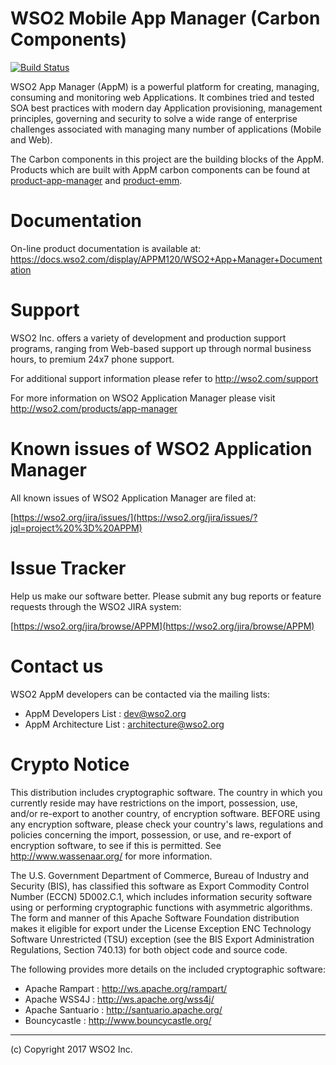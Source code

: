 WSO2 Mobile App Manager (Carbon Components)
============================================
[![Build Status](https://wso2.org/jenkins/job/carbon-appmgt/badge/icon)](https://wso2.org/jenkins/job/carbon-appmgt)

WSO2 App Manager (AppM) is a powerful platform for creating, managing, consuming and monitoring web Applications. It combines tried and tested SOA best practices
with modern day Application provisioning, management principles, governing and security
to solve a wide range of enterprise challenges associated with managing many number of
applications (Mobile and Web).

The Carbon components in this project are the building blocks of the AppM. Products which are built with AppM carbon components can be found at [product-app-manager](https://github.com/wso2/product-app-manager) and [product-emm](https://github.com/wso2/product-emm).


Documentation
==============

On-line product documentation is available at:
        <https://docs.wso2.com/display/APPM120/WSO2+App+Manager+Documentation>

Support
==================================

WSO2 Inc. offers a variety of development and production support
programs, ranging from Web-based support up through normal business
hours, to premium 24x7 phone support.

For additional support information please refer to <http://wso2.com/support>

For more information on WSO2 Application Manager please visit     <http://wso2.com/products/app-manager>

Known issues of WSO2 Application Manager
========================================

All known issues of WSO2 Application Manager are filed at:

[https://wso2.org/jira/issues/](https://wso2.org/jira/issues/?jql=project%20%3D%20APPM)

Issue Tracker
==================================

Help us make our software better. Please submit any bug reports or feature
requests through the WSO2 JIRA system:

[https://wso2.org/jira/browse/APPM](https://wso2.org/jira/browse/APPM)

Contact us
========
WSO2 AppM developers can be contacted via the mailing lists:

* AppM Developers List : dev@wso2.org
* AppM Architecture List : architecture@wso2.org

Crypto Notice
==================================

   This distribution includes cryptographic software.  The country in
   which you currently reside may have restrictions on the import,
   possession, use, and/or re-export to another country, of
   encryption software.  BEFORE using any encryption software, please
   check your country's laws, regulations and policies concerning the
   import, possession, or use, and re-export of encryption software, to
   see if this is permitted.  See <http://www.wassenaar.org/> for more
   information.

   The U.S. Government Department of Commerce, Bureau of Industry and
   Security (BIS), has classified this software as Export Commodity
   Control Number (ECCN) 5D002.C.1, which includes information security
   software using or performing cryptographic functions with asymmetric
   algorithms.  The form and manner of this Apache Software Foundation
   distribution makes it eligible for export under the License Exception
   ENC Technology Software Unrestricted (TSU) exception (see the BIS
   Export Administration Regulations, Section 740.13) for both object
   code and source code.

   The following provides more details on the included cryptographic
   software:

   * Apache Rampart   : http://ws.apache.org/rampart/
   * Apache WSS4J     : http://ws.apache.org/wss4j/
   * Apache Santuario : http://santuario.apache.org/
   * Bouncycastle     : http://www.bouncycastle.org/

--------------------------------------------------------------------------------
(c) Copyright 2017 WSO2 Inc.